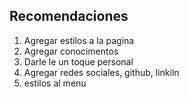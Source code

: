## Recomendaciones

1. Agregar estilos a la pagina 
2. Agregar conocimentos 
3. Darle le un toque personal  
4. Agregar redes sociales, github, linkiln
5. estilos al menu